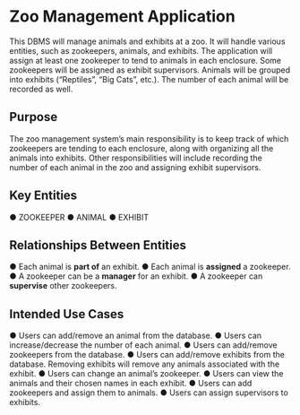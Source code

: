 # Zoo Management Application
This DBMS will manage animals and exhibits at a zoo. It will handle various entities, such as zookeepers, animals, and exhibits. The application will assign at least one zookeeper to tend to animals in each enclosure. Some zookeepers will be assigned as exhibit supervisors. Animals will be grouped into exhibits (“Reptiles”, “Big Cats”, etc.). The number of each animal will be recorded as well. 
## Purpose
The zoo management system’s main responsibility is to keep track of which zookeepers are tending to each enclosure, along with organizing all the animals into exhibits. Other responsibilities will include recording the number of each animal in the zoo and assigning exhibit supervisors.
## Key Entities
●	ZOOKEEPER
●	ANIMAL
●	EXHIBIT
## Relationships Between Entities
●	Each animal is **part of** an exhibit.
●	Each animal is **assigned** a zookeeper.
●	A zookeeper can be a **manager** for an exhibit.
●	A zookeeper can **supervise** other zookeepers.
## Intended Use Cases
●	Users can add/remove an animal from the database. 
●	Users can increase/decrease the number of each animal.
●	Users can add/remove zookeepers from the database.
●	Users can add/remove exhibits from the database. Removing exhibits will remove any animals associated with the exhibit.
●	Users can change an animal’s zookeeper.
●	Users can view the animals and their chosen names in each exhibit.
●	Users can add zookeepers and assign them to animals.
●	Users can assign supervisors to exhibits.

